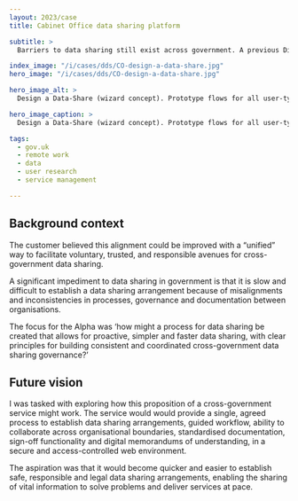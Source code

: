 ```yaml
---
layout: 2023/case
title: Cabinet Office data sharing platform

subtitle: >
  Barriers to data sharing still exist across government. A previous Discovery found that a lack of alignment between organisations in data sharing systems and processes resulted in different approaches to navigating the complexities of legal and ethical compliance. 

index_image: "/i/cases/dds/CO-design-a-data-share.jpg"
hero_image: "/i/cases/dds/CO-design-a-data-share.jpg"

hero_image_alt: >
  Design a Data-Share (wizard concept). Prototype flows for all user-types.

hero_image_caption: >
  Design a Data-Share (wizard concept). Prototype flows for all user-types.

tags: 
  - gov.uk
  - remote work
  - data
  - user research
  - service management

---
```


## Background context

The customer believed this alignment could be improved with a “unified” way to facilitate voluntary, trusted, and responsible avenues for cross-government data sharing. 

A significant impediment to data sharing in government is that it is slow and difficult to establish a data sharing arrangement because of misalignments and inconsistencies in processes, governance and documentation between organisations.

The focus for the Alpha was ‘how might a process for data sharing be created that allows for proactive, simpler and faster data sharing, with clear principles for building consistent and coordinated cross-government data sharing governance?’


## Future vision

I was tasked with exploring how this proposition of a cross-government service might work. The service would would provide a single, agreed process to establish data sharing arrangements, guided workflow, ability to collaborate across organisational boundaries, standardised documentation, sign-off functionality and digital memorandums of understanding, in a secure and access-controlled web environment.

The aspiration was that it would become quicker and easier to establish safe, responsible and legal data sharing arrangements, enabling the sharing of vital information to solve problems and deliver services at pace.








